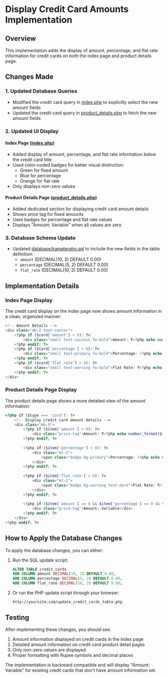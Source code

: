 # Display Credit Card Amounts Implementation

## Overview
This implementation adds the display of amount, percentage, and flat rate information for credit cards on both the index page and product details page.

## Changes Made

### 1. Updated Database Queries
- Modified the credit card query in [index.php](file:///c:/xampp/htdocs/kmt/index.php) to explicitly select the new amount fields
- Updated the credit card query in [product_details.php](file:///c:/xampp/htdocs/kmt/product_details.php) to fetch the new amount fields

### 2. Updated UI Display

#### Index Page ([index.php](file:///c:/xampp/htdocs/kmt/index.php))
- Added display of amount, percentage, and flat rate information below the credit card title
- Used color-coded badges for better visual distinction:
  - Green for fixed amount
  - Blue for percentage
  - Orange for flat rate
- Only displays non-zero values

#### Product Details Page ([product_details.php](file:///c:/xampp/htdocs/kmt/product_details.php))
- Added dedicated section for displaying credit card amount details
- Shows price tag for fixed amounts
- Uses badges for percentage and flat rate values
- Displays "Amount: Variable" when all values are zero

### 3. Database Schema Update
- Updated [database/kamateraho.sql](file:///c:/xampp/htdocs/kmt/database/kamateraho.sql) to include the new fields in the table definition:
  - `amount` (DECIMAL(10, 2) DEFAULT 0.00)
  - `percentage` (DECIMAL(5, 2) DEFAULT 0.00)
  - `flat_rate` (DECIMAL(10, 2) DEFAULT 0.00)

## Implementation Details

### Index Page Display
The credit card display on the index page now shows amount information in a clean, organized manner:

```php
<!-- Amount Details -->
<div class="mb-2 text-center">
    <?php if ($card['amount'] > 0): ?>
        <div class="small text-success fw-bold">Amount: ₹<?php echo number_format($card['amount'], 2); ?></div>
    <?php endif; ?>
    <?php if ($card['percentage'] > 0): ?>
        <div class="small text-primary fw-bold">Percentage: <?php echo number_format($card['percentage'], 2); ?>%</div>
    <?php endif; ?>
    <?php if ($card['flat_rate'] > 0): ?>
        <div class="small text-warning fw-bold">Flat Rate: ₹<?php echo number_format($card['flat_rate'], 2); ?></div>
    <?php endif; ?>
</div>
```

### Product Details Page Display
The product details page shows a more detailed view of the amount information:

```php
<?php if ($type === 'card'): ?>
    <!-- Display credit card amount details -->
    <div class="mb-3">
        <?php if ($item['amount'] > 0): ?>
            <div class="price-tag">Amount: ₹<?php echo number_format($item['amount'], 2); ?></div>
        <?php endif; ?>
        
        <?php if ($item['percentage'] > 0): ?>
            <div class="mt-2">
                <span class="badge bg-primary">Percentage: <?php echo number_format($item['percentage'], 2); ?>%</span>
            </div>
        <?php endif; ?>
        
        <?php if ($item['flat_rate'] > 0): ?>
            <div class="mt-2">
                <span class="badge bg-warning text-dark">Flat Rate: ₹<?php echo number_format($item['flat_rate'], 2); ?></span>
            </div>
        <?php endif; ?>
        
        <?php if ($item['amount'] == 0 && $item['percentage'] == 0 && $item['flat_rate'] == 0): ?>
            <div class="price-tag">Amount: Variable</div>
        <?php endif; ?>
    </div>
<?php endif; ?>
```

## How to Apply the Database Changes

To apply the database changes, you can either:

1. Run the SQL update script:
   ```sql
   ALTER TABLE credit_cards 
   ADD COLUMN amount DECIMAL(10, 2) DEFAULT 0.00,
   ADD COLUMN percentage DECIMAL(5, 2) DEFAULT 0.00,
   ADD COLUMN flat_rate DECIMAL(10, 2) DEFAULT 0.00;
   ```

2. Or run the PHP update script through your browser:
   ```
   http://yoursite.com/update_credit_cards_table.php
   ```

## Testing

After implementing these changes, you should see:
1. Amount information displayed on credit cards in the index page
2. Detailed amount information on credit card product detail pages
3. Only non-zero values are displayed
4. Proper formatting with Rupee symbols and decimal places

The implementation is backward compatible and will display "Amount: Variable" for existing credit cards that don't have amount information set.